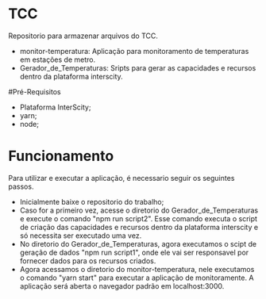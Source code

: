 # TCC

Repositorio para armazenar arquivos do TCC.

- monitor-temperatura: Aplicação para monitoramento de temperaturas em estações de metro.
- Gerador_de_Temperaturas: Sripts para gerar as capacidades e recursos dentro da plataforma interscity.

#Pré-Requisitos

- Plataforma InterScity;
- yarn;
- node;

# Funcionamento

Para utilizar e executar a aplicação, é necessario seguir os seguintes passos.

- Inicialmente baixe o repositorio do trabalho;
- Caso for a primeiro vez, acesse o diretorio do Gerador_de_Temperaturas e execute o comando "npm run script2". Esse comando executa o script de criação das capacidades e recursos dentro da plataforma interscity e só necessita ser executado uma vez.
- No diretorio do Gerador_de_Temperaturas, agora executamos o scipt de geração de dados "npm run script1", onde ele vai ser responsavel por fornecer dados para os recursos criados.
- Agora acessamos o diretorio do monitor-temperatura, nele executamos o comando "yarn start" para executar a aplicação de monitoramente. A aplicação será aberta o navegador padrão em localhost:3000.